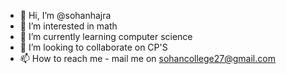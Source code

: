 - 👋 Hi, I’m @sohanhajra
- 👀 I’m interested in math 
- 🌱 I’m currently learning computer science
- 💞️ I’m looking to collaborate on CP'S
- 📫 How to reach me - mail me on sohancollege27@gmail.com

<!---
hajrasohan/hajrasohan is a ✨ special ✨ repository because its `README.md` (this file) appears on your GitHub profile.
You can click the Preview link to take a look at your changes.
--->
